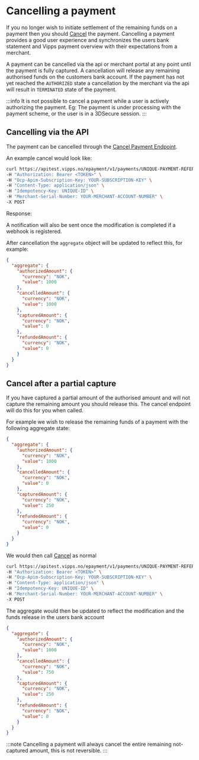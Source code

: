 <!-- START_METADATA
---
title: Cancel
id: cancel
sidebar_position: 20
pagination_prev: APIs/epayment-api/getting-started
pagination_next: null
---

import ApiSchema from '@theme/ApiSchema';

END_METADATA -->

# Cancelling a payment

If you no longer wish to initiate settlement of the remaining funds on a payment then you should [Cancel][cancel-payment-endpoint] the payment. Cancelling a payment provides a good user experience and synchronizes the users bank statement and Vipps payment overview with their expectations from a merchant.

A payment can be cancelled via the api or merchant portal at any point until the payment is fully captured. A cancellation will release any remaining authorised funds on the customers bank account. If the payment has not yet reached the `AUTHORIZED` state a cancellation by the merchant via the api will result in `TERMINATED` state of the payment.

:::info
It is not possible to cancel a payment while a user is actively authorizing the payment. Eg: The payment is under processing with the payment scheme, or the user is in a 3DSecure session.
:::


## Cancelling via the API

The payment can be cancelled through the [Cancel Payment Endpoint][cancel-payment-endpoint].

An example cancel would look like:

```bash
curl https://apitest.vipps.no/epayment/v1/payments/UNIQUE-PAYMENT-REFERENCE/cancel \
-H "Authorization: Bearer <TOKEN>" \
-H "Ocp-Apim-Subscription-Key: YOUR-SUBSCRIPTION-KEY" \
-H "Content-Type: application/json" \
-H "Idempotency-Key: UNIQUE-ID" \
-H "Merchant-Serial-Number: YOUR-MERCHANT-ACCOUNT-NUMBER" \
-X POST
```

Response:

<ApiSchema id="epayment-swagger-id" pointer="#/components/schemas/ModificationResponse" />

A notification will also be sent once the modification is completed if a webhook is registered.

After cancellation the `aggregate` object will be updated to reflect this, for example:

```json
{
  "aggregate": {
    "authorizedAmount": {
      "currency": "NOK",
      "value": 1000
    },
    "cancelledAmount": {
      "currency": "NOK",
      "value": 1000
    },
    "capturedAmount": {
      "currency": "NOK",
      "value": 0
    },
    "refundedAmount": {
      "currency": "NOK",
      "value": 0
    }
  }
}
```

## Cancel after a partial capture

If you have captured a partial amount of the authorised amount and will not capture the remaining amount you should release this. The cancel endpoint will do this for you when called.

For example we wish to release the remaining funds of a payment with the following aggregate state:

```json
{
  "aggregate": {
    "authorizedAmount": {
      "currency": "NOK",
      "value": 1000
    },
    "cancelledAmount": {
      "currency": "NOK",
      "value": 0
    },
    "capturedAmount": {
      "currency": "NOK",
      "value": 250
    },
    "refundedAmount": {
      "currency": "NOK",
      "value": 0
    }
  }
}
```

We would then call [Cancel][cancel-payment-endpoint] as normal

```bash
curl https://apitest.vipps.no/epayment/v1/payments/UNIQUE-PAYMENT-REFERENCE/cancel \
-H "Authorization: Bearer <TOKEN>" \
-H "Ocp-Apim-Subscription-Key: YOUR-SUBSCRIPTION-KEY" \
-H "Content-Type: application/json" \
-H "Idempotency-Key: UNIQUE-ID" \
-H "Merchant-Serial-Number: YOUR-MERCHANT-ACCOUNT-NUMBER" \
-X POST
```

The aggregate would then be updated to reflect the modification and the funds release in the users bank account

```json
{
  "aggregate": {
    "authorizedAmount": {
      "currency": "NOK",
      "value": 1000
    },
    "cancelledAmount": {
      "currency": "NOK",
      "value": 750
    },
    "capturedAmount": {
      "currency": "NOK",
      "value": 250
    },
    "refundedAmount": {
      "currency": "NOK",
      "value": 0
    }
  }
}
```

:::note
Cancelling a payment will always cancel the entire remaining not-captured amount, this is not reversible.
:::

[cancel-payment-endpoint]: https://vippsas.github.io/vipps-developer-docs/api/epayment#tag/AdjustPayments/operation/cancelPayment

